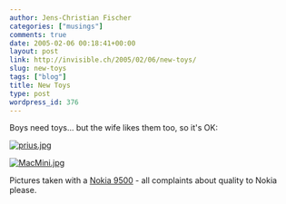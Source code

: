 ```yaml
---
author: Jens-Christian Fischer
categories: ["musings"]
comments: true
date: 2005-02-06 00:18:41+00:00
layout: post
link: http://invisible.ch/2005/02/06/new-toys/
slug: new-toys
tags: ["blog"]
title: New Toys
type: post
wordpress_id: 376
---
```


Boys need toys... but the wife likes them too, so it's OK:

[![prius.jpg](/images/prius.jpg)](/images/prius.jpg)

[![MacMini.jpg](/images/MacMini.jpg)](/images/MacMini.jpg)

Pictures taken with a [Nokia 9500][1] - all complaints about quality to Nokia please.

[1]: http://www.nokia.de/de/mobiltelefone/modelluebersicht/9500_communicator/startseite/88288.html
